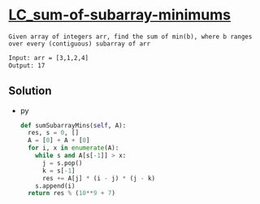 # [LC_sum-of-subarray-minimums](https://leetcode.com/problems/sum-of-subarray-minimums)

```en
Given array of integers arr, find the sum of min(b), where b ranges over every (contiguous) subarray of arr
```

```txt
Input: arr = [3,1,2,4]
Output: 17
```

## Solution

* py

  ```py
  def sumSubarrayMins(self, A):
    res, s = 0, []
    A = [0] + A + [0]
    for i, x in enumerate(A):
      while s and A[s[-1]] > x:
        j = s.pop()
        k = s[-1]
        res += A[j] * (i - j) * (j - k)
      s.append(i)
    return res % (10**9 + 7)
  ```
